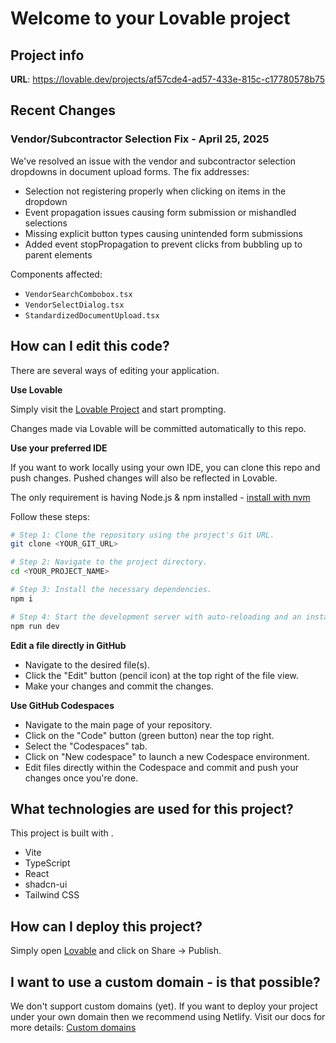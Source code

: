 # Welcome to your Lovable project

## Project info

**URL**: https://lovable.dev/projects/af57cde4-ad57-433e-815c-c17780578b75

## Recent Changes

### Vendor/Subcontractor Selection Fix - April 25, 2025

We've resolved an issue with the vendor and subcontractor selection dropdowns in document upload forms. The fix addresses:

- Selection not registering properly when clicking on items in the dropdown
- Event propagation issues causing form submission or mishandled selections
- Missing explicit button types causing unintended form submissions
- Added event stopPropagation to prevent clicks from bubbling up to parent elements

Components affected:

- `VendorSearchCombobox.tsx`
- `VendorSelectDialog.tsx`
- `StandardizedDocumentUpload.tsx`

## How can I edit this code?

There are several ways of editing your application.

**Use Lovable**

Simply visit the [Lovable Project](https://lovable.dev/projects/af57cde4-ad57-433e-815c-c17780578b75) and start prompting.

Changes made via Lovable will be committed automatically to this repo.

**Use your preferred IDE**

If you want to work locally using your own IDE, you can clone this repo and push changes. Pushed changes will also be reflected in Lovable.

The only requirement is having Node.js & npm installed - [install with nvm](https://github.com/nvm-sh/nvm#installing-and-updating)

Follow these steps:

```sh
# Step 1: Clone the repository using the project's Git URL.
git clone <YOUR_GIT_URL>

# Step 2: Navigate to the project directory.
cd <YOUR_PROJECT_NAME>

# Step 3: Install the necessary dependencies.
npm i

# Step 4: Start the development server with auto-reloading and an instant preview.
npm run dev
```

**Edit a file directly in GitHub**

- Navigate to the desired file(s).
- Click the "Edit" button (pencil icon) at the top right of the file view.
- Make your changes and commit the changes.

**Use GitHub Codespaces**

- Navigate to the main page of your repository.
- Click on the "Code" button (green button) near the top right.
- Select the "Codespaces" tab.
- Click on "New codespace" to launch a new Codespace environment.
- Edit files directly within the Codespace and commit and push your changes once you're done.

## What technologies are used for this project?

This project is built with .

- Vite
- TypeScript
- React
- shadcn-ui
- Tailwind CSS

## How can I deploy this project?

Simply open [Lovable](https://lovable.dev/projects/af57cde4-ad57-433e-815c-c17780578b75) and click on Share -> Publish.

## I want to use a custom domain - is that possible?

We don't support custom domains (yet). If you want to deploy your project under your own domain then we recommend using Netlify. Visit our docs for more details: [Custom domains](https://docs.lovable.dev/tips-tricks/custom-domain/)

